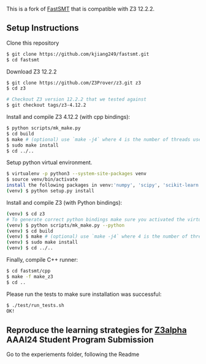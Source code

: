 This is a fork of [FastSMT](https://github.com/eth-sri/fastsmt) that is compatible with Z3 12.2.2. 

## Setup Instructions

Clone this repository

```bash
$ git clone https://github.com/kjiang249/fastsmt.git
$ cd fastsmt
```

Download Z3 12.2.2

```bash
$ git clone https://github.com/Z3Prover/z3.git z3
$ cd z3

# Checkout Z3 version 12.2.2 that we tested against
$ git checkout tags/z3-4.12.2
```

Install and compile Z3 4.12.2 (with cpp bindings):

```bash
$ python scripts/mk_make.py 
$ cd build
$ make # (optional) use `make -j4` where 4 is the number of threads used to compile Z3, will likely take couple of minutes
$ sudo make install
$ cd ../..
``` 

Setup python virtual environment.

```bash
$ virtualenv -p python3 --system-site-packages venv
$ source venv/bin/activate
install the following packages in venv:'numpy', 'scipy', 'scikit-learn', 'torch', 'matplotlib', 'tensorboardX','seaborn'
(venv) $ python setup.py install
```

Install and compile Z3 (with Python bindings):

```bash
(venv) $ cd z3
# To generate correct python bindings make sure you activated the virtual env before Z3 compilation
(venv) $ python scripts/mk_make.py --python
(venv) $ cd build
(venv) $ make # (optional) use `make -j4` where 4 is the number of threads used to compile Z3, will likely take couple of minutes
(venv) $ sudo make install
(venv) $ cd ../..
``` 

Finally, compile C++ runner: 
```bash
$ cd fastsmt/cpp
$ make -f make_z3
$ cd ..
```

Please run the tests to make sure installation was successful:

```bash
$ ./test/run_tests.sh 
OK!
```
## Reproduce the learning strategies for [Z3alpha](https://github.com/JohnLu1990/z3alpha) AAAI24 Student Program Submission 
Go to the experiements folder, following the Readme










